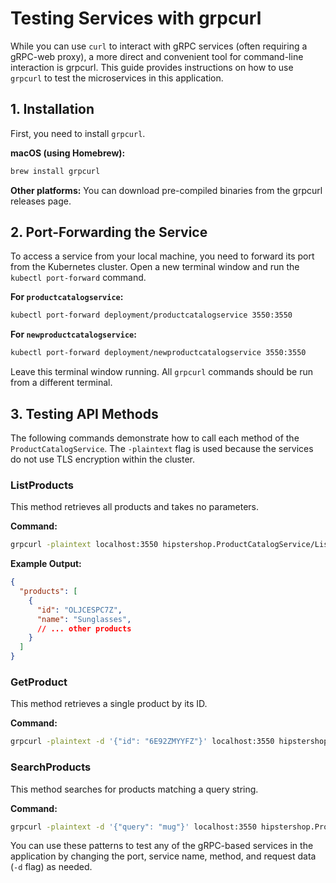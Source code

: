 # Testing Services with grpcurl

While you can use `curl` to interact with gRPC services (often requiring a gRPC-web proxy), a more direct and convenient tool for command-line interaction is grpcurl. This guide provides instructions on how to use `grpcurl` to test the microservices in this application.

## 1. Installation

First, you need to install `grpcurl`.

**macOS (using Homebrew):**
```sh
brew install grpcurl
```

**Other platforms:**
You can download pre-compiled binaries from the grpcurl releases page.

## 2. Port-Forwarding the Service

To access a service from your local machine, you need to forward its port from the Kubernetes cluster. Open a new terminal window and run the `kubectl port-forward` command.

**For `productcatalogservice`:**
```sh
kubectl port-forward deployment/productcatalogservice 3550:3550
```

**For `newproductcatalogservice`:**
```sh
kubectl port-forward deployment/newproductcatalogservice 3550:3550
```

Leave this terminal window running. All `grpcurl` commands should be run from a different terminal.

## 3. Testing API Methods

The following commands demonstrate how to call each method of the `ProductCatalogService`. The `-plaintext` flag is used because the services do not use TLS encryption within the cluster.

### ListProducts

This method retrieves all products and takes no parameters.

**Command:**
```sh
grpcurl -plaintext localhost:3550 hipstershop.ProductCatalogService/ListProducts
```

**Example Output:**
```json
{
  "products": [
    {
      "id": "OLJCESPC7Z",
      "name": "Sunglasses",
      // ... other products
    }
  ]
}
```

### GetProduct

This method retrieves a single product by its ID.

**Command:**
```sh
grpcurl -plaintext -d '{"id": "6E92ZMYYFZ"}' localhost:3550 hipstershop.ProductCatalogService/GetProduct
```

### SearchProducts

This method searches for products matching a query string.

**Command:**
```sh
grpcurl -plaintext -d '{"query": "mug"}' localhost:3550 hipstershop.ProductCatalogService/SearchProducts
```

You can use these patterns to test any of the gRPC-based services in the application by changing the port, service name, method, and request data (`-d` flag) as needed.